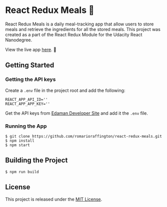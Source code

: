 # React Redux Meals :pizza:

React Redux Meals is a daily meal-tracking app that allow users to store meals and retrieve the ingredients for all the stored meals. This project was created as a part of the React Redux Module for the Udacity React Nanodegree.

View the live app [here](https://react-redux-meal.herokuapp.com/). :cake: 

## Getting Started

### Getting the API keys
Create a `.env` file in the project root and add the following:
```
REACT_APP_API_ID=''
REACT_APP_APP_KEY=''
```

Get the API keys from [Edaman Developer Site](https://developer.edamam.com/edamam-recipe-api) and add it the `.env` file.

### Running the App

```shell
$ git clone https://github.com/romarioraffington/react-redux-meals.git
$ npm install
$ npm start
```

## Building the Project

```shell
$ npm run build
```

## License
This project is released under the [MIT License](LICENSE).
